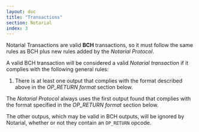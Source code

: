 ```yaml
---
layout: doc
title: "Transactions"
section: Notarial
index: 3
---
```


Notarial Transactions are valid **BCH** transactions, so it must follow the same rules as BCH plus new rules added by the _Notarial Protocol_.  

A valid BCH transaction will be considered a valid _Notarial transaction_ if it complies with the following general rules:

1. There is at least one output that complies with the format described above in the _OP_RETURN format_ section below.

The _Notarial Protocol_ always uses the first output found that complies with the format specified in the _OP_RETURN format_ section below.

The other outpus, which may be valid in BCH outputs, will be ignored by Notarial, whether or not they contain an `OP_RETURN` opcode.
